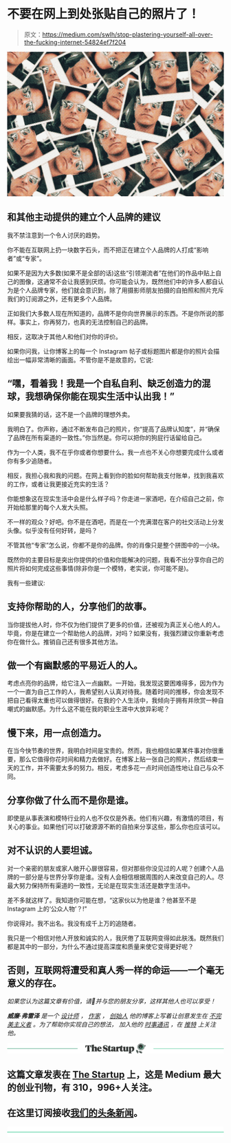 # 不要在网上到处张贴自己的照片了！

> 原文：<https://medium.com/swlh/stop-plastering-yourself-all-over-the-fucking-internet-54824ef7f204>

![](img/7c92cb15ca560a535bb27ef100840e69.png)

## 和其他主动提供的建立个人品牌的建议

我不禁注意到一个令人讨厌的趋势。

你不能在互联网上扔一块数字石头，而不把正在建立个人品牌的人打成“影响者”或“专家”。

如果不是因为大多数(如果不是全部的话)这些“引领潮流者”在他们的作品中贴上自己的图像，这通常不会让我感到厌烦。你可能会认为，既然他们中的许多人都自认为是个人品牌专家，他们就会意识到，除了用摄影师朋友拍摄的自拍照和照片充斥我们的订阅源之外，还有更多个人品牌。

正如我们大多数人现在所知道的，品牌不是你向世界展示的东西。不是你所说的那样。事实上，你再努力，也真的无法控制自己的品牌。

相反，这取决于其他人和他们对你的评价。

如果你问我，让你博客上的每一个 Instagram 帖子或标题图片都是你的照片会描绘出一幅非常清晰的画面。不管你是不是故意的，它说:

## **“嘿，看着我！我是一个自私自利、缺乏创造力的混球，我想确保你能在现实生活中认出我！”**

如果要我猜的话，这不是一个品牌的理想外卖。

我明白了。你声称，通过不断发布自己的照片，你“提高了品牌认知度”，并“确保了品牌在所有渠道的一致性。”你当然是。你可以把你的狗屁行话留给自己。

作为一个人类，我不在乎你或者你想要什么。我一点也不关心你想要完成什么或者你有多少追随者。

相反，我担心我和我的问题。在网上看到你的脸如何帮助我支付账单，找到我喜欢的工作，或者让我更接近充实的生活？

你能想象这在现实生活中会是什么样子吗？你走进一家酒吧，在介绍自己之前，你开始给那里的每个人发大头照。

不一样的观众？好吧。你不是在酒吧，而是在一个充满潜在客户的社交活动上分发头像。似乎没有任何好转，是吗？

不管其他“专家”怎么说，你都不是你的品牌。你的肖像只是整个拼图中的一小块。

既然你的主要目标是突出你提供的价值和你能解决的问题，我看不出分享你自己的照片将如何完成这些事情(除非你是一个模特，老实说，你可能不是)。

我有一些建议:

## 支持你帮助的人，分享他们的故事。

当你提拔他人时，你不仅为他们提供了更多的价值，还被视为真正关心他人的人。毕竟，你是在建立一个帮助他人的品牌，对吗？如果没有，我强烈建议你重新考虑你在做什么。推销自己还有很多其他方法。

## 做一个有幽默感的平易近人的人。

考虑点亮你的品牌，给它注入一点幽默。一开始，我发现这要困难得多，因为作为一个一直为自己工作的人，我希望别人认真对待我。随着时间的推移，你会发现不把自己看得太重也可以做得很好。在我的个人生活中，我倾向于拥有并欣赏一种自嘲式的幽默感。为什么这不能在我的职业生涯中大放异彩呢？

## 慢下来，用一点创造力。

在当今快节奏的世界，我明白时间是宝贵的。然而，我也相信如果某件事对你很重要，那么它值得你花时间和精力去做好。在博客上贴一张自己的照片，然后结束一天的工作，并不需要太多的努力。相反，考虑多花一点时间创造性地让自己与众不同。

## 分享你做了什么而不是你是谁。

即使是从事表演和模特行业的人也不仅仅是外表。他们有兴趣，有激情的项目，有关心的事业。如果他们可以打破源源不断的自拍来分享这些，那么你也应该可以。

## 对不认识的人要坦诚。

对一个亲密的朋友或家人敞开心扉很容易，但对那些你没见过的人呢？创建个人品牌的一部分是与世界分享你是谁。没有人会相信根据周围的人来改变自己的人。尽最大努力保持所有渠道的一致性，无论是在现实生活还是数字生活中。

差不多就这样了。我知道你可能在想，“这家伙以为他是谁？他甚至不是 Instagram 上的‘公众人物’？!"

你说得对。我不出名。我没有成千上万的追随者。

我只是一个相信对他人开放和诚实的人，我厌倦了互联网变得如此肤浅。既然我们都是其中的一部分，为什么不通过提高深度和质量来使它变得更好呢？

## 否则，互联网将遭受和真人秀一样的命运——一个毫无意义的存在。

*如果您认为这篇文章有价值，请👏并与您的朋友分享，这样其他人也可以享受！*

***威廉·弗雷泽*** *是一个* [*设计师*](https://www.beviabl.com/) *，* [*作家*](https://imperfectionist.co/@williamfrazr) *，* [*创始人*](https://www.collideapp.com/) *他的博客上写着让创意发生在* [*不完美主义者*](https://imperfectionist.co/) *。为了帮助你实现自己的想法，* *加入他的* [*时事通讯*](https://imperfectionist.co/the-imperfectionist-newsletter-f53e2326c41a) *，在* [*推特*](https://twitter.com/williamfrazr) *上关注他。*

[![](img/308a8d84fb9b2fab43d66c117fcc4bb4.png)](https://medium.com/swlh)

## 这篇文章发表在 [The Startup](https://medium.com/swlh) 上，这是 Medium 最大的创业刊物，有 310，996+人关注。

## 在这里订阅接收[我们的头条新闻](http://growthsupply.com/the-startup-newsletter/)。

[![](img/b0164736ea17a63403e660de5dedf91a.png)](https://medium.com/swlh)